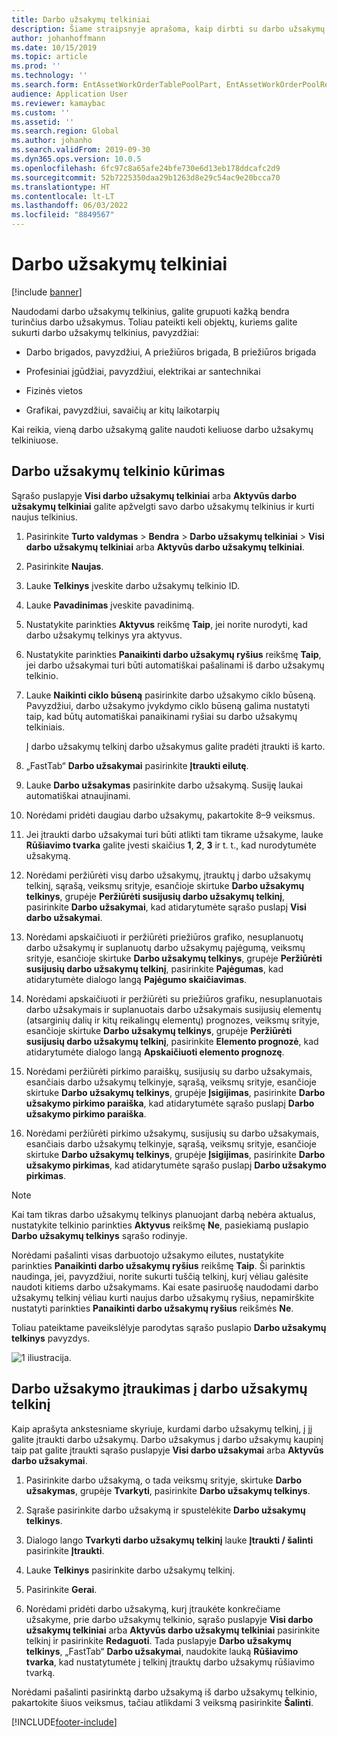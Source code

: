 ```yaml
---
title: Darbo užsakymų telkiniai
description: Šiame straipsnyje aprašoma, kaip dirbti su darbo užsakymų telkiniais turto valdymo modulyje.
author: johanhoffmann
ms.date: 10/15/2019
ms.topic: article
ms.prod: ''
ms.technology: ''
ms.search.form: EntAssetWorkOrderTablePoolPart, EntAssetWorkOrderPoolReferenceInfoPart, EntAssetWorkOrderPool, EntAssetWorkOrderPoolPreviewPart
audience: Application User
ms.reviewer: kamaybac
ms.custom: ''
ms.assetid: ''
ms.search.region: Global
ms.author: johanho
ms.search.validFrom: 2019-09-30
ms.dyn365.ops.version: 10.0.5
ms.openlocfilehash: 6fc97c8a65afe24bfe730e6d13eb178ddcafc2d9
ms.sourcegitcommit: 52b7225350daa29b1263d8e29c54ac9e20bcca70
ms.translationtype: HT
ms.contentlocale: lt-LT
ms.lasthandoff: 06/03/2022
ms.locfileid: "8849567"
---
```

# <a name="work-order-pools"></a>Darbo užsakymų telkiniai

[!include [banner](../../includes/banner.md)]


Naudodami darbo užsakymų telkinius, galite grupuoti kažką bendra turinčius darbo užsakymus. Toliau pateikti keli objektų, kuriems galite sukurti darbo užsakymų telkinius, pavyzdžiai:

- Darbo brigados, pavyzdžiui, A priežiūros brigada, B priežiūros brigada  

- Profesiniai įgūdžiai, pavyzdžiui, elektrikai ar santechnikai  

- Fizinės vietos  

- Grafikai, pavyzdžiui, savaičių ar kitų laikotarpių  

Kai reikia, vieną darbo užsakymą galite naudoti keliuose darbo užsakymų telkiniuose.


## <a name="create-a-work-order-pool"></a>Darbo užsakymų telkinio kūrimas

Sąrašo puslapyje **Visi darbo užsakymų telkiniai** arba **Aktyvūs darbo užsakymų telkiniai** galite apžvelgti savo darbo užsakymų telkinius ir kurti naujus telkinius.

1. Pasirinkite **Turto valdymas** > **Bendra** > **Darbo užsakymų telkiniai** > **Visi darbo užsakymų telkiniai** arba **Aktyvūs darbo užsakymų telkiniai**.

2. Pasirinkite **Naujas**.

3. Lauke **Telkinys** įveskite darbo užsakymų telkinio ID.

4. Lauke **Pavadinimas** įveskite pavadinimą.

5. Nustatykite parinkties **Aktyvus** reikšmę **Taip**, jei norite nurodyti, kad darbo užsakymų telkinys yra aktyvus.

6. Nustatykite parinkties **Panaikinti darbo užsakymų ryšius** reikšmę **Taip**, jei darbo užsakymai turi būti automatiškai pašalinami iš darbo užsakymų telkinio.

7. Lauke **Naikinti ciklo būseną** pasirinkite darbo užsakymo ciklo būseną. Pavyzdžiui, darbo užsakymo įvykdymo ciklo būseną galima nustatyti taip, kad būtų automatiškai panaikinami ryšiai su darbo užsakymų telkiniais.

    Į darbo užsakymų telkinį darbo užsakymus galite pradėti įtraukti iš karto.

8. „FastTab“ **Darbo užsakymai** pasirinkite **Įtraukti eilutę**.

9. Lauke **Darbo užsakymas** pasirinkite darbo užsakymą. Susiję laukai automatiškai atnaujinami.

10. Norėdami pridėti daugiau darbo užsakymų, pakartokite 8–9 veiksmus.

11. Jei įtraukti darbo užsakymai turi būti atlikti tam tikrame užsakyme, lauke **Rūšiavimo tvarka** galite įvesti skaičius **1**, **2**, **3** ir t. t., kad nurodytumėte užsakymą.

12. Norėdami peržiūrėti visų darbo užsakymų, įtrauktų į darbo užsakymų telkinį, sąrašą, veiksmų srityje, esančioje skirtuke **Darbo užsakymų telkinys**, grupėje **Peržiūrėti susijusių darbo užsakymų telkinį**, pasirinkite **Darbo užsakymai**, kad atidarytumėte sąrašo puslapį **Visi darbo užsakymai**.

13. Norėdami apskaičiuoti ir peržiūrėti priežiūros grafiko, nesuplanuotų darbo užsakymų ir suplanuotų darbo užsakymų pajėgumą, veiksmų srityje, esančioje skirtuke **Darbo užsakymų telkinys**, grupėje **Peržiūrėti susijusių darbo užsakymų telkinį**, pasirinkite **Pajėgumas**, kad atidarytumėte dialogo langą **Pajėgumo skaičiavimas**.

14. Norėdami apskaičiuoti ir peržiūrėti su priežiūros grafiku, nesuplanuotais darbo užsakymais ir suplanuotais darbo užsakymais susijusių elementų (atsarginių dalių ir kitų reikalingų elementų) prognozes, veiksmų srityje, esančioje skirtuke **Darbo užsakymų telkinys**, grupėje **Peržiūrėti susijusių darbo užsakymų telkinį**, pasirinkite **Elemento prognozė**, kad atidarytumėte dialogo langą **Apskaičiuoti elemento prognozę**.

15. Norėdami peržiūrėti pirkimo paraiškų, susijusių su darbo užsakymais, esančiais darbo užsakymų telkinyje, sąrašą, veiksmų srityje, esančioje skirtuke **Darbo užsakymų telkinys**, grupėje **Įsigijimas**, pasirinkite **Darbo užsakymo pirkimo paraiška**, kad atidarytumėte sąrašo puslapį **Darbo užsakymo pirkimo paraiška**.

16. Norėdami peržiūrėti pirkimo užsakymų, susijusių su darbo užsakymais, esančiais darbo užsakymų telkinyje, sąrašą, veiksmų srityje, esančioje skirtuke **Darbo užsakymų telkinys**, grupėje **Įsigijimas**, pasirinkite **Darbo užsakymo pirkimas**, kad atidarytumėte sąrašo puslapį **Darbo užsakymo pirkimas**.

>[!NOTE]
>Kai tam tikras darbo užsakymų telkinys planuojant darbą nebėra aktualus, nustatykite telkinio parinkties **Aktyvus** reikšmę **Ne**, pasiekiamą puslapio **Darbo užsakymų telkinys** sąrašo rodinyje.

Norėdami pašalinti visas darbuotojo užsakymo eilutes, nustatykite parinkties **Panaikinti darbo užsakymų ryšius** reikšmę **Taip**. Ši parinktis naudinga, jei, pavyzdžiui, norite sukurti tuščią telkinį, kurį vėliau galėsite naudoti kitiems darbo užsakymams. Kai esate pasiruošę naudodami darbo užsakymų telkinį vėliau kurti naujus darbo užsakymų ryšius, nepamirškite nustatyti parinkties **Panaikinti darbo užsakymų ryšius** reikšmės **Ne**.

Toliau pateiktame paveikslėlyje parodytas sąrašo puslapio **Darbo užsakymų telkinys** pavyzdys.

![1 iliustracija.](media/22-work-orders.png)


## <a name="add-a-work-order-to-a-work-order-pool"></a>Darbo užsakymo įtraukimas į darbo užsakymų telkinį

Kaip aprašyta ankstesniame skyriuje, kurdami darbo užsakymų telkinį, į jį galite įtraukti darbo užsakymų. Darbo užsakymus į darbo užsakymų kaupinį taip pat galite įtraukti sąrašo puslapyje **Visi darbo užsakymai** arba **Aktyvūs darbo užsakymai**.

1. Pasirinkite darbo užsakymą, o tada veiksmų srityje, skirtuke **Darbo užsakymas**, grupėje **Tvarkyti**, pasirinkite **Darbo užsakymų telkinys**.

2. Sąraše pasirinkite darbo užsakymą ir spustelėkite **Darbo užsakymų telkinys**.

3. Dialogo lango **Tvarkyti darbo užsakymų telkinį** lauke **Įtraukti / šalinti** pasirinkite **Įtraukti**.

4. Lauke **Telkinys** pasirinkite darbo užsakymų telkinį.

5. Pasirinkite **Gerai**.

6. Norėdami pridėti darbo užsakymą, kurį įtraukėte konkrečiame užsakyme, prie darbo užsakymų telkinio, sąrašo puslapyje **Visi darbo užsakymų telkiniai** arba **Aktyvūs darbo užsakymų telkiniai** pasirinkite telkinį ir pasirinkite **Redaguoti**. Tada puslapyje **Darbo užsakymų telkinys**, „FastTab“ **Darbo užsakymai**, naudokite lauką **Rūšiavimo tvarka**, kad nustatytumėte į telkinį įtrauktų darbo užsakymų rūšiavimo tvarką.

Norėdami pašalinti pasirinktą darbo užsakymą iš darbo užsakymų telkinio, pakartokite šiuos veiksmus, tačiau atlikdami 3 veiksmą pasirinkite **Šalinti**.



[!INCLUDE[footer-include](../../../includes/footer-banner.md)]
